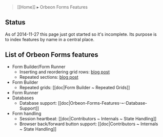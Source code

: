 > [[Home]] ▸ Orbeon Forms Features

## Status

As of 2014-11-27 this page just got started so it's incomplete. Its purpose is to index features by name in a central place.

## List of Orbeon Forms features

- Form Builder/Form Runner
  - Inserting and reordering grid rows: [blog post](http://blog.orbeon.com/2013/11/inserting-and-reordering-grid-rows.html)
  - Repeated sections: [blog post](http://blog.orbeon.com/2014/01/repeated-sections.html)
- Form Builder
  - Repeated grids: [[doc|Form Builder ~ Repeated Grids]]
- Form Runner
- Databases
  - Database support: [[doc|Orbeon-Forms-Features-~-Database-Support]]
- Form handling
  - Session heartbeat: [[doc|Contributors ~ Internals ~ State Handling]]
  - Browser back/forward button support: [[doc|Contributors ~ Internals ~ State Handling]]
